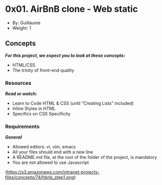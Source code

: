 # 0x01. AirBnB clone - Web static

+ By: Guillaume
+ Weight: 1 


## Concepts
***For this project, we expect you to look at these concepts:***
* HTML/CSS
* The trinity of front-end quality


### Resources
***Read or watch:***
* Learn to Code HTML & CSS (until “Creating Lists” included)
* Inline Styles in HTML
* Specifics on CSS Specificity

### Requirements
***General***
* Allowed editors: vi, vim, emacs
* All your files should end with a new line
* A README.md file, at the root of the folder of the project, is mandatory
* You are not allowed to use Javascript


(https://s3.amazonaws.com/intranet-projects-files/concepts/74/hbnb_step1.png)

